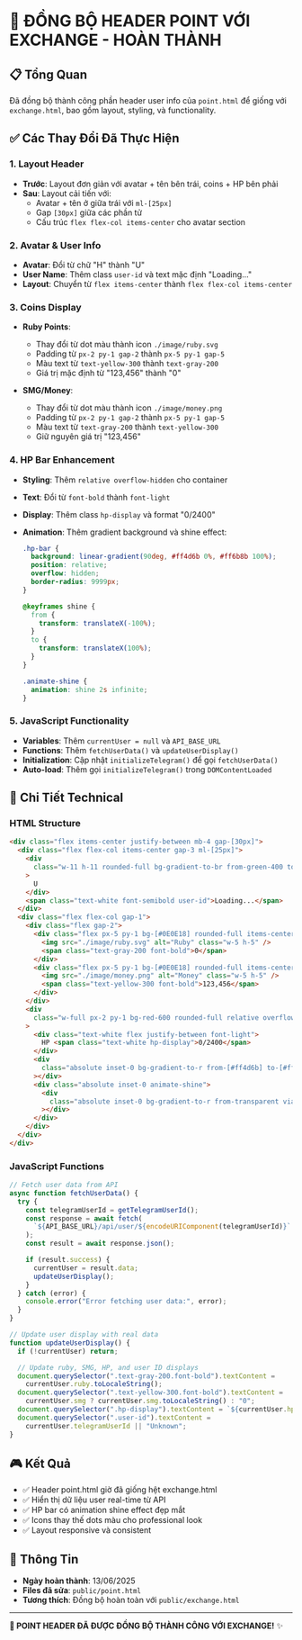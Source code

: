# 🎯 ĐỒNG BỘ HEADER POINT VỚI EXCHANGE - HOÀN THÀNH

## 📋 **Tổng Quan**

Đã đồng bộ thành công phần header user info của `point.html` để giống với `exchange.html`, bao gồm layout, styling, và functionality.

## ✅ **Các Thay Đổi Đã Thực Hiện**

### 1. **Layout Header**

- **Trước**: Layout đơn giản với avatar + tên bên trái, coins + HP bên phải
- **Sau**: Layout cải tiến với:
  - Avatar + tên ở giữa trái với `ml-[25px]`
  - Gap `[30px]` giữa các phần tử
  - Cấu trúc `flex flex-col items-center` cho avatar section

### 2. **Avatar & User Info**

- **Avatar**: Đổi từ chữ "H" thành "U"
- **User Name**: Thêm class `user-id` và text mặc định "Loading..."
- **Layout**: Chuyển từ `flex items-center` thành `flex flex-col items-center`

### 3. **Coins Display**

- **Ruby Points**:

  - Thay đổi từ dot màu thành icon `./image/ruby.svg`
  - Padding từ `px-2 py-1 gap-2` thành `px-5 py-1 gap-5`
  - Màu text từ `text-yellow-300` thành `text-gray-200`
  - Giá trị mặc định từ "123,456" thành "0"

- **SMG/Money**:
  - Thay đổi từ dot màu thành icon `./image/money.png`
  - Padding từ `px-2 py-1 gap-2` thành `px-5 py-1 gap-5`
  - Màu text từ `text-gray-200` thành `text-yellow-300`
  - Giữ nguyên giá trị "123,456"

### 4. **HP Bar Enhancement**

- **Styling**: Thêm `relative overflow-hidden` cho container
- **Text**: Đổi từ `font-bold` thành `font-light`
- **Display**: Thêm class `hp-display` và format "0/2400"
- **Animation**: Thêm gradient background và shine effect:

  ```css
  .hp-bar {
    background: linear-gradient(90deg, #ff4d6b 0%, #ff6b8b 100%);
    position: relative;
    overflow: hidden;
    border-radius: 9999px;
  }

  @keyframes shine {
    from {
      transform: translateX(-100%);
    }
    to {
      transform: translateX(100%);
    }
  }

  .animate-shine {
    animation: shine 2s infinite;
  }
  ```

### 5. **JavaScript Functionality**

- **Variables**: Thêm `currentUser = null` và `API_BASE_URL`
- **Functions**: Thêm `fetchUserData()` và `updateUserDisplay()`
- **Initialization**: Cập nhật `initializeTelegram()` để gọi `fetchUserData()`
- **Auto-load**: Thêm gọi `initializeTelegram()` trong `DOMContentLoaded`

## 🔧 **Chi Tiết Technical**

### **HTML Structure**

```html
<div class="flex items-center justify-between mb-4 gap-[30px]">
  <div class="flex flex-col items-center gap-3 ml-[25px]">
    <div
      class="w-11 h-11 rounded-full bg-gradient-to-br from-green-400 to-yellow-400 flex items-center justify-center text-2xl font-bold text-white"
    >
      U
    </div>
    <span class="text-white font-semibold user-id">Loading...</span>
  </div>
  <div class="flex flex-col gap-1">
    <div class="flex gap-2">
      <div class="flex px-5 py-1 bg-[#0E0E18] rounded-full items-center gap-5">
        <img src="./image/ruby.svg" alt="Ruby" class="w-5 h-5" />
        <span class="text-gray-200 font-bold">0</span>
      </div>
      <div class="flex px-5 py-1 bg-[#0E0E18] rounded-full items-center gap-5">
        <img src="./image/money.png" alt="Money" class="w-5 h-5" />
        <span class="text-yellow-300 font-bold">123,456</span>
      </div>
    </div>
    <div
      class="w-full px-2 py-1 bg-red-600 rounded-full relative overflow-hidden"
    >
      <div class="text-white flex justify-between font-light">
        HP <span class="text-white hp-display">0/2400</span>
      </div>
      <div
        class="absolute inset-0 bg-gradient-to-r from-[#ff4d6b] to-[#ff6b8b] -z-10"
      ></div>
      <div class="absolute inset-0 animate-shine">
        <div
          class="absolute inset-0 bg-gradient-to-r from-transparent via-white/30 to-transparent transform translate-x-[-100%]"
        ></div>
      </div>
    </div>
  </div>
</div>
```

### **JavaScript Functions**

```javascript
// Fetch user data from API
async function fetchUserData() {
  try {
    const telegramUserId = getTelegramUserId();
    const response = await fetch(
      `${API_BASE_URL}/api/user/${encodeURIComponent(telegramUserId)}`
    );
    const result = await response.json();

    if (result.success) {
      currentUser = result.data;
      updateUserDisplay();
    }
  } catch (error) {
    console.error("Error fetching user data:", error);
  }
}

// Update user display with real data
function updateUserDisplay() {
  if (!currentUser) return;

  // Update ruby, SMG, HP, and user ID displays
  document.querySelector(".text-gray-200.font-bold").textContent =
    currentUser.ruby.toLocaleString();
  document.querySelector(".text-yellow-300.font-bold").textContent =
    currentUser.smg ? currentUser.smg.toLocaleString() : "0";
  document.querySelector(".hp-display").textContent = `${currentUser.hp}/2400`;
  document.querySelector(".user-id").textContent =
    currentUser.telegramUserId || "Unknown";
}
```

## 🎮 **Kết Quả**

- ✅ Header point.html giờ đã giống hệt exchange.html
- ✅ Hiển thị dữ liệu user real-time từ API
- ✅ HP bar có animation shine effect đẹp mắt
- ✅ Icons thay thế dots màu cho professional look
- ✅ Layout responsive và consistent

## 📅 **Thông Tin**

- **Ngày hoàn thành**: 13/06/2025
- **Files đã sửa**: `public/point.html`
- **Tương thích**: Đồng bộ hoàn toàn với `public/exchange.html`

---

**🎯 POINT HEADER ĐÃ ĐƯỢC ĐỒNG BỘ THÀNH CÔNG VỚI EXCHANGE!** ✨
